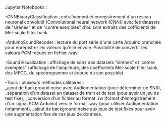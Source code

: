 Jupyter Notebooks :

-CNNBinaryClassification : entraînement et enregistrement d'un réseau neuronal convolutif (Convolutional neural network (CNN)) avec les datasets de "sirènes" et de "contre exemples" d'où sont extraits des cofficients de Mel-scale filter bank.

-ArduinoSoundRecoder : lecture du port série d'une carte Arduino branchée pour enregistrer les valeurs qu'elle envoie. Possibilité de convertir les valeurs PCM reçues en fichier .wav.

-SoundVisualization : affichage de sons des datasets "sirènes" et 'contre exemples" (affichage de l'amplitude, des coefficients Mel-scale filter bank, des MFCC, du spectrogramme et écoute du son possible).

-Tools : plusieurs méthodes utilitaires : 	
_ajout de background noise avec Audiomentation (pour déterminer un SNR),
_séparation d'un dataset en dataset de train et de test (pour avoir un jeu de test fixe),
_conversion d'un fichier au format .rw (format d'enregistrement d'un signal PCM Arduino) vers le format .wav (pour utiliser Audiomentation notamment),
_ajout de background noise aux jeux de test fixes pour avoir une augmentation fixe de ces jeux de données.
